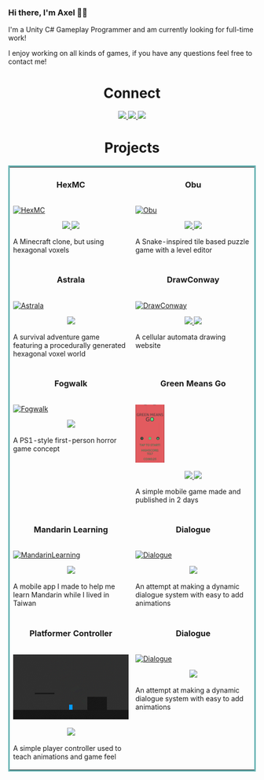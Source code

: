 ### Hi there, I'm Axel 👋🏻

I'm a Unity C# Gameplay Programmer and am currently looking for full-time work!

I enjoy working on all kinds of games, if you have any questions feel free to contact me!

<h1 align="center">Connect</h1>

<p align="center">
  <a href="https://twitter.com/madebyaxelyoung" target="_blank">
    <img src="https://img.shields.io/static/v1?label=|&message=TWITTER&color=1DA1F2&style=plastic&logo=twitter&logo-color=white"/>
  </a>
  <a href="https://www.linkedin.com/in/axel-young-4a362a23a/" target="_blank">
    <img src="https://img.shields.io/static/v1?label=|&message=LINKED-IN&color=0072b1&style=plastic&logo=linkedin&logo-color=white"/>
  </a>
  <a href="https://discord.com/users/709539807197396993" target="_blank">
    <img src="https://img.shields.io/static/v1?label=|&message=DISCORD&color=5865F2&style=plastic&logo=discord&logo-color=white"/>
  </a>
</p>

<h1 align="center">Projects</h1>
<table bordercolor="#66b2b2">
  <tr>
  <td width="50%" valign="top">
      <h3 align="center">HexMC</h3>
      <br />
        <a target="_blank" href="https://github.com/AxelYoung/HexMC">
          <img src="img/HexMC.gif" width="100%" alt="HexMC"/>
        </a>
      <br />
        <p align="center">
  <a href="https://github.com/AxelYoung/HexMC" target="_blank">
    <img src="https://img.shields.io/static/v1?label=|&message=SOURCE&color=23555f&style=plastic&logo=github&logo-color=white"/>
  </a>
  <a href="https://github.com/AxelYoung/HexMC/releases/tag/final" target="_blank">
    <img src="https://img.shields.io/static/v1?label=|&message=RELEASE&color=d4ac5e&style=plastic&logo=unity&logo-color=white"/>
  </a>
      </p>
        <p>A Minecraft clone, but using hexagonal voxels</p>
    </td>
    <td width="50%" valign="top">
      <h3 align="center">Obu</h3>
        <br />
      <a target="_blank" href="https://github.com/AxelYoung/Obu">
            <img src="img/Obu.gif" width="100%"  alt="Obu"/>
        </a>
        <br />
        <p align="center">
          
  <a href="https://github.com/AxelYoung/Obu" target="_blank">
    <img src="https://img.shields.io/static/v1?label=|&message=SOURCE&color=23555f&style=plastic&logo=github&logo-color=white"/>
  </a>
  <a href="https://github.com/AxelYoung/Obu/releases/tag/public" target="_blank">
    <img src="https://img.shields.io/static/v1?label=|&message=RELEASE&color=d4ac5e&style=plastic&logo=unity&logo-color=white"/>
  </a>
      </p>
        <p>A Snake-inspired tile based puzzle game with a level editor</p>
    </td>
  </tr>
  
  <tr>
        <td width="50%" valign="top">
      <h3 align="center">Astrala</h3>
        <br />
        <a target="_blank" href="https://github.com/AxelYoung/Astrala">
            <img src="img/Astrala.gif" width="100%" alt="Astrala"/>
        </a>
        <br />
        <p align="center">
          
  <a href="https://github.com/AxelYoung/Astrala" target="_blank">
    <img src="https://img.shields.io/static/v1?label=|&message=SOURCE&color=23555f&style=plastic&logo=github&logo-color=white"/>
  </a>
      </p>
        <p>A survival adventure game featuring a procedurally generated hexagonal voxel world</p>
    </td>
    <td width="50%" valign="top">
      <h3 align="center">DrawConway</h3>
        <br />
        <a target="_blank" href="https://github.com/AxelYoung/DrawConway">
          <img src="img/DrawConway.gif" width="100%" alt="DrawConway"/>
        </a>
        <br />
        <p align="center">
          
  <a href="https://github.com/AxelYoung/DrawConway" target="_blank">
    <img src="https://img.shields.io/static/v1?label=|&message=SOURCE&color=23555f&style=plastic&logo=github&logo-color=white"/>
  </a>
  <a href="https://axelyoung.github.io/DrawConway/" target="_blank">
    <img src="https://img.shields.io/static/v1?label=|&message=Release&color=d4ac5e&style=plastic&logo=unity&logo-color=white"/>
  </a>
      </p>
        <p>A cellular automata drawing website</p>
    </td>
  </tr>
    <tr>
        <td width="50%" valign="top">
      <h3 align="center">Fogwalk</h3>
        <br />
        <a target="_blank" href="https://github.com/AxelYoung/Fogwalk">
            <img src="img/Fogwalk.gif" width="100%" alt="Fogwalk"/>
        </a>
        <br />
        <p align="center">
          
  <a href="https://github.com/AxelYoung/Fogwalk" target="_blank">
    <img src="https://img.shields.io/static/v1?label=|&message=SOURCE&color=23555f&style=plastic&logo=github&logo-color=white"/>
  </a>
      </p>
        <p>A PS1-style first-person horror game concept</p>
    </td>
    <td width="50%" valign="top">
      <h3 align="center">Green Means Go</h3>
        <br />
        <a target="_blank" href="https://github.com/AxelYoung/GreenMeansGo">
          <img display="block" margin:"0 auto" src="img/GreenMeansGo.png" width="25%" alt="GreenMeansGo"/>
        </a>
        <br />
        <p align="center">
          
  <a href="https://github.com/AxelYoung/GreenMeansGo" target="_blank">
    <img src="https://img.shields.io/static/v1?label=|&message=SOURCE&color=23555f&style=plastic&logo=github&logo-color=white"/>
  </a>
  <a href="https://play.google.com/store/apps/details?id=com.AxelYoung.GreenMeansGo" target="_blank">
    <img src="https://img.shields.io/static/v1?label=|&message=Release&color=d4ac5e&style=plastic&logo=unity&logo-color=white"/>
  </a>
      </p>
        <p>A simple mobile game made and published in 2 days</p>
    </td>
  </tr>
      <tr>
        <td width="50%" valign="top">
      <h3 align="center">Mandarin Learning</h3>
        <br />
        <a target="_blank" href="https://github.com/AxelYoung/MandarinLearning">
            <img src="img/MandarinLearning.gif" width="100%" alt="MandarinLearning"/>
        </a>
        <br />
        <p align="center">
          
  <a href="https://github.com/AxelYoung/MandarinLearning" target="_blank">
    <img src="https://img.shields.io/static/v1?label=|&message=SOURCE&color=23555f&style=plastic&logo=github&logo-color=white"/>
  </a>
      </p>
        <p>A mobile app I made to help me learn Mandarin while I lived in Taiwan</p>
    </td>
    <td width="50%" valign="top">
      <h3 align="center">Dialogue</h3>
        <br />
        <a target="_blank" href="https://github.com/AxelYoung/Dialogue">
          <img src="img/Dialogue.gif" alt="Dialogue"/>
        </a>
        <br />
        <p align="center">
          
  <a href="https://github.com/AxelYoung/Dialogue" target="_blank">
    <img src="https://img.shields.io/static/v1?label=|&message=SOURCE&color=23555f&style=plastic&logo=github&logo-color=white"/>
  </a>
      </p>
        <p>An attempt at making a dynamic dialogue system with easy to add animations</p>
    </td>
  </tr>
        <tr>
        <td width="50%" valign="top">
      <h3 align="center">Platformer Controller</h3>
        <br />
        <a target="_blank" href="https://github.com/AxelYoung/PlatformerController">
            <img src="img/PlatformerController.gif" width="100%" alt="PlatformerController"/>
        </a>
        <br />
        <p align="center">
          
  <a href="https://github.com/AxelYoung/PlatformerController" target="_blank">
    <img src="https://img.shields.io/static/v1?label=|&message=SOURCE&color=23555f&style=plastic&logo=github&logo-color=white"/>
  </a>
      </p>
        <p>A simple player controller used to teach animations and game feel</p>
    </td>
    <td width="50%" valign="top">
      <h3 align="center">Dialogue</h3>
        <br />
        <a target="_blank" href="https://github.com/AxelYoung/Dialogue">
          <img src="img/Dialogue.gif" alt="Dialogue"/>
        </a>
        <br />
        <p align="center">
          
  <a href="https://github.com/AxelYoung/Dialogue" target="_blank">
    <img src="https://img.shields.io/static/v1?label=|&message=SOURCE&color=23555f&style=plastic&logo=github&logo-color=white"/>
  </a>
      </p>
        <p>An attempt at making a dynamic dialogue system with easy to add animations</p>
    </td>
  </tr>
</table>
